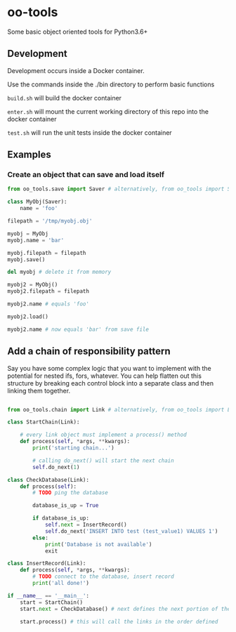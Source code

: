 # oo-tools

Some basic object oriented tools for Python3.6+

## Development

Development occurs inside a Docker container.

Use the commands inside the ./bin directory to perform basic functions

`build.sh` will build the docker container

`enter.sh` will mount the current working directory of this repo into the docker container

`test.sh` will run the unit tests inside the docker container

## Examples

### Create an object that can save and load itself

```python
from oo_tools.save import Saver # alternatively, from oo_tools import Saver

class MyObj(Saver):
    name = 'foo'

filepath = '/tmp/myobj.obj'

myobj = MyObj
myobj.name = 'bar'

myobj.filepath = filepath
myobj.save()

del myobj # delete it from memory

myobj2 = MyObj()
myobj2.filepath = filepath

myobj2.name # equals 'foo'

myobj2.load()

myobj2.name # now equals 'bar' from save file
```

## Add a chain of responsibility pattern

Say you have some complex logic that you want to implement with the potential for nested ifs, fors, whatever. You can help flatten out this structure by breaking each control block into a separate class and then linking them together.

```python

from oo_tools.chain import Link # alternatively, from oo_tools import Link

class StartChain(Link):

    # every link object must implement a process() method
    def process(self, *args, **kwargs):
        print('starting chain...')

        # calling do_next() will start the next chain
        self.do_next(1)

class CheckDatabase(Link):
    def process(self):
        # TODO ping the database

        database_is_up = True

        if database_is_up:
            self.next = InsertRecord()
            self.do_next('INSERT INTO test (test_value1) VALUES 1')
        else:
            print('Database is not available')
            exit

class InsertRecord(Link):
    def process(self, *args, **kwargs):
        # TODO connect to the database, insert record
        print('all done!')

if __name__ == '__main__':
    start = StartChain()
    start.next = CheckDatabase() # next defines the next portion of the chain

    start.process() # this will call the links in the order defined
```
